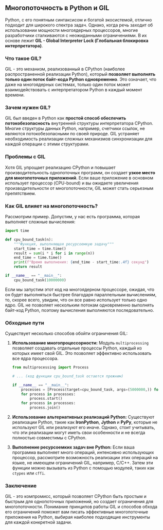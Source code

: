## Многопоточность в Python и GIL

Python, с его понятным синтаксисом и богатой экосистемой, отлично подходит для широкого спектра задач. Однако, когда речь заходит об использовании мощности многоядерных процессоров, многие разработчики сталкиваются с неожиданными ограничениями. В их основе лежит **GIL - Global Interpreter Lock (Глобальная блокировка интерпретатора)**.

### Что такое GIL?

GIL - это механизм, реализованный в CPython (наиболее распространенной реализации Python), который **позволяет выполнять только один поток байт-кода Python одновременно**. Это означает, что даже на многоядерных системах, только один поток может взаимодействовать с интерпретатором Python в каждый момент времени.

### Зачем нужен GIL?

GIL был введен в Python как **простой способ обеспечить потокобезопасность** внутренней структуры интерпретатора CPython. Многие структуры данных Python, например, счетчики ссылок, не являются потокобезопасными по своей природе. GIL устраняет необходимость реализации сложных механизмов синхронизации для каждой операции с этими структурами.

### Проблемы с GIL

Хотя GIL упрощает реализацию CPython и повышает производительность однопоточных программ, он создает **узкое место для многопоточных приложений**. Если ваше приложение в основном использует процессор (CPU-bound) и вы ожидаете увеличения производительности от многопоточности, GIL может стать серьезным препятствием.

### Как GIL влияет на многопоточность?

Рассмотрим пример. Допустим, у нас есть программа, которая выполняет сложные вычисления:

```python
import time

def cpu_bound_task(n):
    """Функция, выполняющая ресурсоемкую задачу"""
    start_time = time.time()
    result = sum(i * i for i in range(n))
    end_time = time.time()
    print(f"Время выполнения: {end_time - start_time:.4f} секунд")
    return result

if __name__ == "__main__":
    cpu_bound_task(10000000)
```

Если мы запустим этот код на многоядерном процессоре, ожидая, что он будет выполняться быстрее благодаря параллельным вычислениям, то, скорее всего, увидим, что он все равно использует только одно ядро. GIL не позволяет нескольким потокам одновременно выполнять байт-код Python, поэтому вычисления выполняются последовательно.

### Обходные пути

Существует несколько способов обойти ограничения GIL:

1. **Использование многопроцессорности:** Модуль `multiprocessing` позволяет создавать отдельные процессы Python, каждый из которых имеет свой GIL. Это позволяет эффективно использовать все ядра процессора.
    ```python
    from multiprocessing import Process

    # ... (код функции cpu_bound_task остается прежним)

    if __name__ == "__main__":
        processes = [Process(target=cpu_bound_task, args=(5000000,)) for _ in range(4)]
        for process in processes:
            process.start()
        for process in processes:
            process.join()
    ```

2. **Использование альтернативных реализаций Python:** Существуют реализации Python, такие как **IronPython**, **Jython** и **PyPy**, которые не используют GIL или реализуют его иначе.  Однако, стоит учитывать, что эти реализации могут иметь свои особенности и не всегда полностью совместимы с CPython.

3. **Выполнение ресурсоемких задач вне Python:** Если ваша программа выполняет много операций, интенсивно использующих процессор, рассмотрите возможность реализации этих операций на языке, не имеющем ограничений GIL, например, C/C++. Затем эти функции можно вызывать из Python с помощью модулей, таких как `ctypes` или `cffi`.

### Заключение

GIL - это компромисс, который позволяет CPython быть простым и быстрым для однопоточных приложений, но создает ограничения для многопоточности. Понимание принципов работы GIL и способов обхода его ограничений поможет вам писать эффективные многопоточные приложения на Python, выбирая наиболее подходящие инструменты для каждой конкретной задачи.
